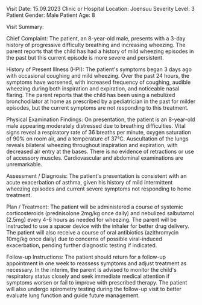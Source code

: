 Visit Date: 15.09.2023
Clinic or Hospital Location: Joensuu
Severity Level: 3
Patient Gender: Male
Patient Age: 8

Visit Summary:

Chief Complaint: The patient, an 8-year-old male, presents with a 3-day history of progressive difficulty breathing and increasing wheezing. The parent reports that the child has had a history of mild wheezing episodes in the past but this current episode is more severe and persistent.

History of Present Illness (HPI): The patient's symptoms began 3 days ago with occasional coughing and mild wheezing. Over the past 24 hours, the symptoms have worsened, with increased frequency of coughing, audible wheezing during both inspiration and expiration, and noticeable nasal flaring. The parent reports that the child has been using a nebulized bronchodilator at home as prescribed by a pediatrician in the past for milder episodes, but the current symptoms are not responding to this treatment.

Physical Examination Findings: On presentation, the patient is an 8-year-old male appearing moderately distressed due to breathing difficulties. Vital signs reveal a respiratory rate of 36 breaths per minute, oxygen saturation of 90% on room air, and a temperature of 37°C. Auscultation of the lungs reveals bilateral wheezing throughout inspiration and expiration, with decreased air entry at the bases. There is no evidence of retractions or use of accessory muscles. Cardiovascular and abdominal examinations are unremarkable.

Assessment / Diagnosis: The patient's presentation is consistent with an acute exacerbation of asthma, given his history of mild intermittent wheezing episodes and current severe symptoms not responding to home treatment.

Plan / Treatment: The patient will be administered a course of systemic corticosteroids (prednisolone 2mg/kg once daily) and nebulized salbutamol (2.5mg) every 4-6 hours as needed for wheezing. The parent will be instructed to use a spacer device with the inhaler for better drug delivery. The patient will also receive a course of oral antibiotics (azithromycin 10mg/kg once daily) due to concerns of possible viral-induced exacerbation, pending further diagnostic testing if indicated.

Follow-up Instructions: The patient should return for a follow-up appointment in one week to reassess symptoms and adjust treatment as necessary. In the interim, the parent is advised to monitor the child's respiratory status closely and seek immediate medical attention if symptoms worsen or fail to improve with prescribed therapy. The patient will also undergo spirometry testing during the follow-up visit to better evaluate lung function and guide future management.